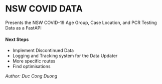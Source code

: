 # NSW COVID DATA

Presents the NSW COVID-19 Age Group, Case Location, and PCR Testing Data as a FastAPI

#### Next Steps
- Implement Discontinued Data
- Logging and Tracking system for the Data Updater
- More specific routes
- Find optimisations


*Author: Duc Cong Duong*

